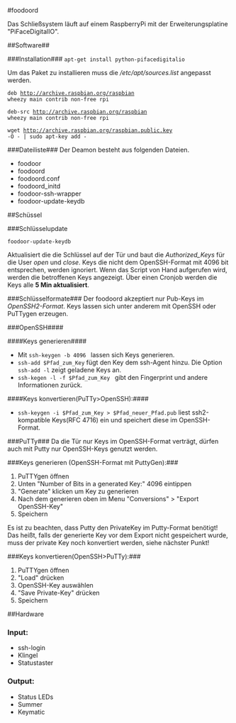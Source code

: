 #foodoord

Das Schließsystem läuft auf einem RaspberryPi mit der Erweiterungsplatine "PiFaceDigitalIO". 

##Software##

###Installation###
<code>apt-get install python-pifacedigitalio </code>

Um das Paket zu installieren muss die */etc/apt/sources.list* angepasst werden.

<code>deb http://archive.raspbian.org/raspbian wheezy main contrib non-free rpi</code>

<code>deb-src http://archive.raspbian.org/raspbian wheezy main contrib non-free rpi</code>

<code>wget http://archive.raspbian.org/raspbian.public.key -O - | sudo apt-key add -</code>



###Dateiliste###
Der Deamon besteht aus folgenden Dateien.

* foodoor
* foodoord
* foodoord.conf
* foodoord_initd
* foodoor-ssh-wrapper
* foodoor-update-keydb

##Schüssel

###Schlüsselupdate
<pre><code>foodoor-update-keydb
</code></pre>
Aktualisiert die die Schlüssel auf der Tür und baut die *Authorized_Keys* für die User *open* und *close*. Keys die nicht dem OpenSSH-Format mit 4096 bit entsprechen, werden ignoriert. Wenn das Script von Hand aufgerufen wird, werden die betroffenen Keys angezeigt. Über einen Cronjob werden die Keys alle **5 Min aktualisiert**.

###Schlüsselformate###
Der foodoord akzeptiert nur Pub-Keys im *OpenSSH2-Format*. Keys lassen sich unter anderem mit OpenSSH oder PuTTygen erzeugen.

###OpenSSH####

####Keys generieren####
* Mit <code>ssh-keygen -b 4096 </code> lassen sich Keys generieren.
* <code>ssh-add $Pfad_zum_Key</code> fügt den Key dem ssh-Agent hinzu. Die Option <code>ssh-add -l</code> zeigt geladene Keys an.
* <code>ssh-kegen -l -f $Pfad_zum_Key </code> gibt den Fingerprint und andere Informationen zurück.

####Keys konvertieren(PuTTy>OpenSSH):####
* <code>ssh-keygen -i $Pfad_zum_Key > $Pfad_neuer_Pfad.pub</code> liest ssh2-kompatible Keys(RFC 4716) ein und speichert diese im OpenSSH-Format.

###PuTTy###
Da die Tür nur Keys im OpenSSH-Format verträgt, dürfen auch mit Putty nur OpenSSH-Keys genutzt werden.

###Keys generieren (OpenSSH-Format mit PuttyGen):###
1. PuTTYgen öffnen
2. Unten "Number of Bits in a generated Key:" 4096 eintippen
3. "Generate" klicken um Key zu generieren
4. Nach dem generieren oben im Menu "Conversions" > "Export OpenSSH-Key"
5. Speichern

Es ist zu beachten, dass Putty den PrivateKey im Putty-Format benötigt! Das heißt, falls der generierte Key vor dem Export nicht gespeichert wurde, muss der private Key noch konvertiert werden, siehe nächster Punkt!

###Keys konvertieren(OpenSSH>PuTTy):###
1. PuTTYgen öffnen
2. "Load" drücken
3. OpenSSH-Key auswählen
4. "Save Private-Key" drücken
5. Speichern

##Hardware

### Input:
* ssh-login
* Klingel
* Statustaster

### Output:
* Status LEDs
* Summer
* Keymatic
